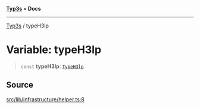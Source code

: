 [**Typ3s**](../README.md) • **Docs**

***

[Typ3s](../README.md) / typeH3lp

# Variable: typeH3lp

> `const` **typeH3lp**: [`TypeH3lp`](../classes/TypeH3lp.md)

## Source

[src/lib/infrastructure/helper.ts:8](https://github.com/data7expressions/typ3s/blob/109a62f/src/lib/infrastructure/helper.ts#L8)
